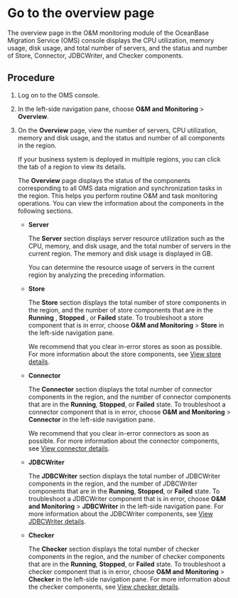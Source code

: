 # Go to the overview page

The overview page in the O\&M monitoring module of the OceanBase Migration Service (OMS) console displays the CPU utilization, memory usage, disk usage, and total number of servers, and the status and number of Store, Connector, JDBCWriter, and Checker components.

## Procedure

1. Log on to the OMS console.

2. In the left-side navigation pane, choose **O\&M and Monitoring** \> **Overview**.

3. On the **Overview** page, view the number of servers, CPU utilization, memory and disk usage, and the status and number of all components in the region.

   If your business system is deployed in multiple regions, you can click the tab of a region to view its details.

   The **Overview** page displays the status of the components corresponding to all OMS data migration and synchronization tasks in the region. This helps you perform routine O\&M and task monitoring operations. You can view the information about the components in the following sections.

   * **Server**

     The **Server** section displays server resource utilization such as the CPU, memory, and disk usage, and the total number of servers in the current region. The memory and disk usage is displayed in GB.

     You can determine the resource usage of servers in the current region by analyzing the preceding information.

   * **Store**

     The **Store** section displays the total number of store components in the region, and the number of store components that are in the **Running** , **Stopped** , or **Failed** state. To troubleshoot a store component that is in error, choose **O\&M and Monitoring** \> **Store** in the left-side navigation pane.

     We recommend that you clear in-error stores as soon as possible. For more information about the store components, see [View store details](../9.o-m-manual/4.components/1.store/2.view-details-of-a-store.md).

   * **Connector**

     The **Connector** section displays the total number of connector components in the region, and the number of connector components that are in the **Running**, **Stopped**, or **Failed** state. To troubleshoot a connector component that is in error, choose **O\&M and Monitoring** \> **Connector** in the left-side navigation pane.

     We recommend that you clear in-error connectors as soon as possible. For more information about the connector components, see [View connector details](../9.o-m-manual/4.components/2.connector/1.view-details-of-a-connector.md).

   * **JDBCWriter**

     The **JDBCWriter** section displays the total number of JDBCWriter components in the region, and the number of JDBCWriter components that are in the **Running**, **Stopped**, or **Failed** state. To troubleshoot a JDBCWriter component that is in error, choose **O\&M and Monitoring** \> **JDBCWriter** in the left-side navigation pane. For more information about the JDBCWriter components, see [View JDBCWriter details](../9.o-m-manual/4.components/3.jdbcwriter/1.view-details-of-a-jdbcwriter.md).

   * **Checker**

     The **Checker** section displays the total number of checker components in the region, and the number of checker components that are in the **Running**, **Stopped**, or **Failed** state. To troubleshoot a checker component that is in error, choose **O\&M and Monitoring** \> **Checker** in the left-side navigation pane. For more information about the checker components, see [View checker details](../9.o-m-manual/4.components/4.checker/1.view-the-information-about-a-checker.md).
